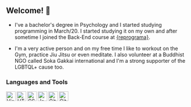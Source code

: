 ## Welcome! :raising_hand:

- I've a bachelor's degree in Psychology and I started studying programming in March/20.
I started studying it on my own and after sometime I joined the Back-End course at [{reprograma}](https://reprograma.com.br/).

- I'm a very active person and on my free time I like to workout on the Gym, practice Jiu Jitsu or even meditate. I also volunteer at a Buddhist NGO called Soka Gakkai international and I'm a strong supporter of the LGBTQL+ cause too.

### Languages and Tools

<img align="left" alt="Visual Studio Code" width="26px" src="https://upload.wikimedia.org/wikipedia/commons/thumb/9/9a/Visual_Studio_Code_1.35_icon.svg/768px-Visual_Studio_Code_1.35_icon.svg.png" />
<img align="left" alt="HTML5" width="26px" src="https://cdn.icon-icons.com/icons2/2107/PNG/512/file_type_html_icon_130541.png" />
<img align="left" alt="CSS3" width="26px" src="https://cdn.icon-icons.com/icons2/844/PNG/512/CSS3_icon-icons.com_67069.png" />
<img align="left" alt="JavaScript" width="26px" src="https://cdn.icon-icons.com/icons2/2108/PNG/512/javascript_icon_130900.png" />
<img align="left" alt="Git" width="26px" src="https://cdn.icon-icons.com/icons2/2107/PNG/512/file_type_git_icon_130581.png" />
<img align="left" alt="Github" width="26px" src="https://cdn.icon-icons.com/icons2/936/PNG/512/github-logo_icon-icons.com_73546.png" />
